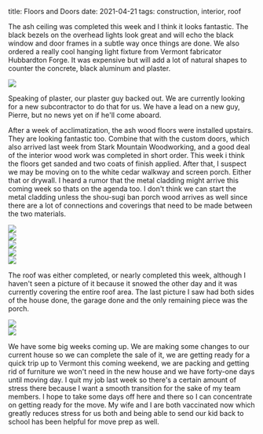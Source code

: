 title: Floors and Doors
date: 2021-04-21
tags: construction, interior, roof

The ash ceiling was completed this week and I think it looks fantastic. The black bezels on the overhead lights look great and will echo the black window and door frames in a subtle way once things are done. We also ordered a really cool hanging light fixture from Vermont fabricator Hubbardton Forge. It was expensive but will add a lot of natural shapes to counter the concrete, black aluminum and plaster. 

![](/files/2021-04-18-black-bezels.JPG)       

Speaking of plaster, our plaster guy backed out.  We are currently looking for a new subcontractor to do that for us. We have a lead on a new guy, Pierre, but no news yet on if he'll come aboard.  

After a week of acclimatization, the ash wood floors were installed upstairs. They are looking fantastic too. Combine that with the custom doors, which also arrived last week from Stark Mountain Woodworking,  and a good deal of the interior wood work was completed in short order.  This week i think the floors get sanded and two coats of finish applied. After that, I suspect we may be moving on to the white cedar walkway and screen porch. Either that or drywall.  I heard a rumor that the metal cladding might arrive this coming week so thats on the agenda too. I don't think we can start the metal cladding unless the shou-sugi ban porch wood arrives as well since there are a lot of connections and coverings that need to be made between the two materials.

![](/files/2021-04-18-guest-room-floor.JPG)       
![](/files/2021-04-18-guest-room-closet.JPG)       
![](/files/2021-04-18-upstairs-hallway.JPG)       
![](/files/2021-04-18-out-from-bathroom.JPG)       
![](/files/2021-04-18-door.JPG)       

The roof was either completed, or nearly completed this week, although I haven't seen a picture of it because it snowed the other day and it was currently covering the entire roof area. The last picture I saw had both sides of the house done, the garage done and the only remaining piece was the porch. 

![](/files/2021-04-18-skylight.jpeg)       
![](/files/2021-04-18-little-roof-pic.jpeg)       

We have some big weeks coming up. We are making some changes to our current house so we can complete the sale of it, we are getting ready for a quick trip up to Vermont this coming weekend, we are packing and getting rid of furniture we won't need in the new house and we have forty-one days until moving day. I quit my job last week so there's a certain amount of stress there because I want a smooth transition for the sake of my team members. I hope to take some days off here and there so I can concentrate on getting ready for the move.  My wife and I are both vaccinated now which greatly reduces stress for us both and being able to send our kid back to school has been helpful for move prep as well.
